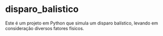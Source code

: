 # disparo_balistico
Este é um projeto em Python que simula um disparo balístico, levando em consideração diversos fatores físicos.
